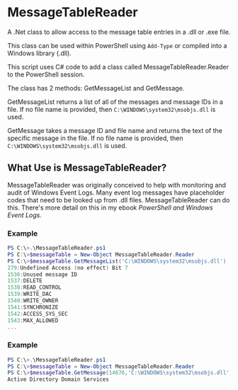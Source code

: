 # MessageTableReader

A .Net class to allow access to the message table entries in a .dll or .exe file.

This class can be used within PowerShell using ``Add-Type`` or compiled into a Windows library (.dll).

This script uses C# code to add a class called MessageTableReader.Reader to the PowerShell session.

The class has 2 methods: GetMessageList and GetMessage.

GetMessageList returns a list of all of the messages and message IDs in a file. If no file name is provided, then ``C:\WINDOWS\system32\msobjs.dll`` is used.

GetMessage takes a message ID and file name and returns the text of the specific message in the file. If no file name is provided, then ``C:\WINDOWS\system32\msobjs.dll`` is used.

## What Use is MessageTableReader?

MessageTableReader was originally conceived to help with monitoring and audit of Windows Event Logs. Many event log messages have placeholder codes that need to be looked up from .dll files. MessageTableReader can do this. There's more detail on this in my ebook *PowerShell and Windows Event Logs*.

### Example
```PowerShell
PS C:\>.\MessageTableReader.ps1
PS C:\>$messageTable = New-Object MessageTableReader.Reader
PS C:\>$messageTable.GetMessageList('C:\WINDOWS\system32\msobjs.dll')
279:Undefined Access (no effect) Bit 7
1536:Unused message ID
1537:DELETE
1538:READ_CONTROL
1539:WRITE_DAC
1540:WRITE_OWNER
1541:SYNCHRONIZE
1542:ACCESS_SYS_SEC
1543:MAX_ALLOWED
...
```

### Example
```PowerShell
PS C:\>.\MessageTableReader.ps1
PS C:\>$messageTable = New-Object MessageTableReader.Reader
PS C:\>$messageTable.GetMessage(14676,'C:\WINDOWS\system32\msobjs.dll')
Active Directory Domain Services
```